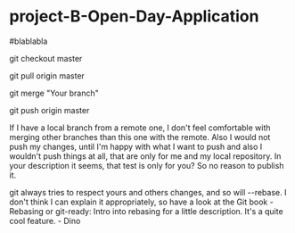 # project-B-Open-Day-Application

#blablabla

git checkout master

git pull origin master

git merge "Your branch"

git push origin master

If I have a local branch from a remote one, I don't feel comfortable with merging other branches than this one with the remote. Also I would not push my changes, until I'm happy with what I want to push and also I wouldn't push things at all, that are only for me and my local repository. In your description it seems, that test is only for you? So no reason to publish it.

git always tries to respect yours and others changes, and so will --rebase. I don't think I can explain it appropriately, so have a look at the Git book - Rebasing or git-ready: Intro into rebasing for a little description. It's a quite cool feature. - Dino
